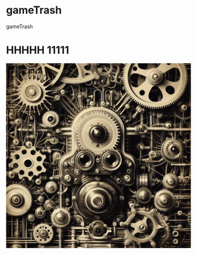 # gameTrash
gameTrash

<h1>HHHHH 11111</h1>

<img src="2e78e576-9576-4b3b-aa9c-354cc720a213.jfif"></img>

